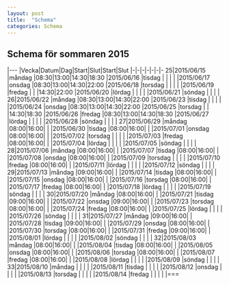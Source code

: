 ```yaml
---
layout: post
title:  "Schema"
categories: Schema
---
```

Schema för sommaren 2015
------------------------
|---
|Vecka|Datum|Dag|Start|Slut|Start|Slut
|-|-|-|-|-|-|-
25|2015/06/15 |måndag |08:30|13:00|14:30|18:30
 |2015/06/16 |tisdag | | | |
 |2015/06/17 |onsdag |08:30|13:00|14:30|22:00
 |2015/06/18 |torsdag | | | |
 |2015/06/19 |fredag | | |14:30|22:00
 |2015/06/20 |lördag | | | |
 |2015/06/21 |söndag | | | |
26|2015/06/22 |måndag |08:30|13:00|14:30|22:00
 |2015/06/23 |tisdag | | | |
 |2015/06/24 |onsdag |08:30|13:00|14:30|22:00
 |2015/06/25 |torsdag | | |14:30|18:30
 |2015/06/26 |fredag |08:30|13:00|14:30|18:30
 |2015/06/27 |lördag | | | |
 |2015/06/28 |söndag | | | |
27|2015/06/29 |måndag |08:00|16:00| |
 |2015/06/30 |tisdag |08:00|16:00| |
 |2015/07/01 |onsdag |08:00|16:00| |
 |2015/07/02 |torsdag | | | |
 |2015/07/03 |fredag |08:00|16:00| |
 |2015/07/04 |lördag | | | |
 |2015/07/05 |söndag | | | |
28|2015/07/06 |måndag |08:00|16:00| |
 |2015/07/07 |tisdag |08:00|16:00| |
 |2015/07/08 |onsdag |08:00|16:00| |
 |2015/07/09 |torsdag | | | |
 |2015/07/10 |fredag |08:00|16:00| |
 |2015/07/11 |lördag | | | |
 |2015/07/12 |söndag | | | |
29|2015/07/13 |måndag |09:00|16:00| |
 |2015/07/14 |tisdag |08:00|16:00| |
 |2015/07/15 |onsdag |08:00|16:00| |
 |2015/07/16 |torsdag |08:00|16:00| |
 |2015/07/17 |fredag |08:00|16:00| |
 |2015/07/18 |lördag | | | |
 |2015/07/19 |söndag | | | |
30|2015/07/20 |måndag |08:00|16:00| |
 |2015/07/21 |tisdag |09:00|16:00| |
 |2015/07/22 |onsdag |09:00|16:00| |
 |2015/07/23 |torsdag |08:00|16:00| |
 |2015/07/24 |fredag |08:00|16:00| |
 |2015/07/25 |lördag | | | |
 |2015/07/26 |söndag | | | |
31|2015/07/27 |måndag |09:00|16:00| |
 |2015/07/28 |tisdag |09:00|16:00| |
 |2015/07/29 |onsdag |08:00|16:00| |
 |2015/07/30 |torsdag |08:00|16:00| |
 |2015/07/31 |fredag |09:00|16:00| |
 |2015/08/01 |lördag | | | |
 |2015/08/02 |söndag | | | |
32|2015/08/03 |måndag |08:00|16:00| |
 |2015/08/04 |tisdag |08:00|16:00| |
 |2015/08/05 |onsdag |08:00|16:00| |
 |2015/08/06 |torsdag |08:00|16:00| |
 |2015/08/07 |fredag |08:00|16:00| |
 |2015/08/08 |lördag | | | |
 |2015/08/09 |söndag | | | |
33|2015/08/10 |måndag | | | |
 |2015/08/11 |tisdag | | | |
 |2015/08/12 |onsdag | | | |
 |2015/08/13 |torsdag | | | |
 |2015/08/14 |fredag | | | |
|===

